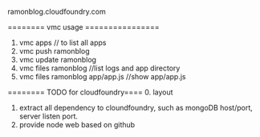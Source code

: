 ramonblog.cloudfoundry.com

======== vmc usage ================
1. vmc apps     // to list all apps
2. vmc push ramonblog
3. vmc update ramonblog
4. vmc files ramonblog  //list logs and app directory
5. vmc files ramonblog app/app.js   //show app/app.js

======== TODO for cloudfoundry====
0. layout
1. extract all dependency to cloundfoundry, such as mongoDB host/port, server listen port.
2. provide node web based on github